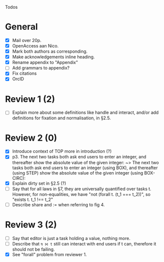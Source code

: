 Todos

# General

* [x] Mail over 20p.
* [x] OpenAccess aan Nico.
* [x] Mark both authors as corresponding.
* [x] Make acknowledgements inline heading.
* [x] Rename appendix to "Appendix"
* [ ] Add grammars to appendix?
* [x] Fix citations
* [x] OrcID

# Review 1 (2)

* [ ] Explain more about some definitions like handle and interact, and/or add definitions for fixation and normalisation, in §2.5.

# Review 2 (0)

* [x] Introduce context of TOP more in introduction (?)
* [x] p3. The next two tasks both ask end users to enter an integer, and thereafter show the absolute value of the given integer: ~> The next two tasks both ask end users to enter an integer (using BOX), and thereafter (using STEP) show the absolute value of the given integer (using BOX-CIRC):
* [x] Explain dirty set in §2.5 (?)
* [ ] Say that for all laws in §7, they are universally quantified over tasks t. However, for non-equalities, we have "not (forall t. (t_1 === t_2))", so "exists t. t_1 !== t_2"
* [ ] Describe share and := when referring to fig 4.

# Review 3 (2)

* [ ] Say that editor is just a task holding a value, nothing more.
* [ ] Describe that `↯ ⨝ t` still can interact with end users if t can, therefore it should not be failing.
* [x] See "forall" problem from reviewer 1.